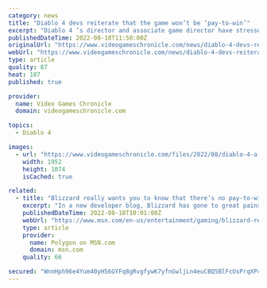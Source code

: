 ```yaml
---
category: news
title: "Diablo 4 devs reiterate that the game won’t be ‘pay-to-win’"
excerpt: "Diablo 4 ‘s director and associate game director have stressed again that players won’t be able to spend real money to upgrade their character’s abilities. In a new ‘quarterly update’ on the Blizzard ..."
publishedDateTime: 2022-08-18T11:50:00Z
originalUrl: "https://www.videogameschronicle.com/news/diablo-4-devs-reiterate-that-the-game-wont-be-pay-to-win/"
webUrl: "https://www.videogameschronicle.com/news/diablo-4-devs-reiterate-that-the-game-wont-be-pay-to-win/"
type: article
quality: 87
heat: 107
published: true

provider:
  name: Video Games Chronicle
  domain: videogameschronicle.com

topics:
  - Diablo 4

images:
  - url: "https://www.videogameschronicle.com/files/2022/08/diablo-4-a-1.jpg"
    width: 1952
    height: 1074
    isCached: true

related:
  - title: "Blizzard really wants you to know that there’s no pay-to-win in Diablo 4"
    excerpt: "In a new developer blog, Blizzard has gone to great pains to reiterate something it had already said: Diablo 4’s monetization will not include any way to buy power or gameplay advantages. In extremely ..."
    publishedDateTime: 2022-08-18T10:01:00Z
    webUrl: "https://www.msn.com/en-us/entertainment/gaming/blizzard-really-wants-you-to-know-that-there-e2-80-99s-no-pay-to-win-in-diablo-4/ar-AA10ObX4"
    type: article
    provider:
      name: Polygon on MSN.com
      domain: msn.com
    quality: 66

secured: "WnnHph96e4Yum40yH56GYFq8gRvgfywK7yfnGwljLn4euCBQ5BlFcUsPrqXP4xqEhSSS5oZxyvteeDFElTw7VBQZfaSeTxEiZf/upS7+NM7BCpgkY3mNL+eeohjxSC8FX9707TesYXIclpzA6YC5Sqe5zzSH7DZCOQlzT3Rl2OGGfzAiQDkSsBOhv6i+JAzzghv4EQuVaTGYCQmoSddXj0ZrNa/F0XqFpRjw8kbALghM7JM5vszKza28tB6GFvY/Nnkud7xIP16z/2WBjYzQmKyE0RvBG8kuupr8DypIzYM6e115yNp419lFwM60QNhyOX0UIzQj8/6UGSamN5+nqo5tXxvpAdnZqNr0q846JO0=;G5365HVcm8L7umY/HgdZkQ=="
---
```


